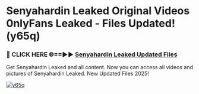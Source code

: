 # Senyahardin Leaked Original Videos 0nlyFans Leaked - Files Updated! (y65q)

<h3>🔴 CLICK HERE 🌐==►► <a href="https://tinyurl.com/2jnfzry5" rel="nofollow">Senyahardin Leaked Updated Files</a></h3>

Get Senyahardin Leaked and all content. Now you can access all videos and pictures of Senyahardin Leaked. New Updated Files 2025!

[![y65q](https://i.imgur.com/GyGTBgg.gif)](https://tinyurl.com/2jnfzry5)
